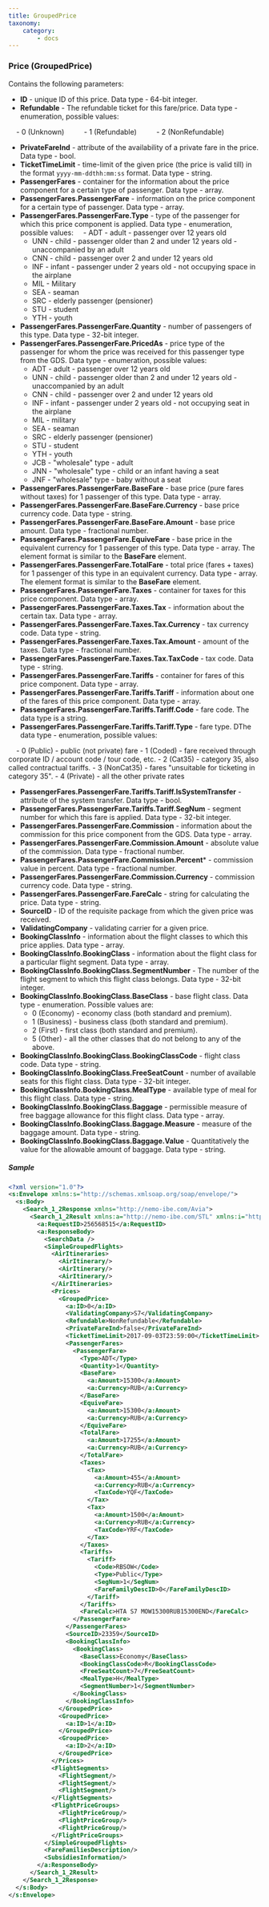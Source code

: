 ```yaml
---
title: GroupedPrice
taxonomy:
    category:
        - docs
---
```


### Price (GroupedPrice)

Contains the following parameters:

-   **ID** - unique ID of this price. Data type - 64-bit integer.
-   **Refundable** - The refundable ticket for this fare/price. Data type - enumeration, possible values:

    - 0 (Unknown)
    
    - 1 (Refundable)
    
    - 2 (NonRefundable)
-   **PrivateFareInd** - attribute of the availability of a private fare in the price. Data type - bool.
-   **TicketTimeLimit** - time-limit of the given price (the price is valid till) in the format <code>yyyy-mm-ddthh:mm:ss</code> format. Data type - string.
-   **PassengerFares** - container for the information about the price component for a certain type of passenger. Data type - array.
-   **PassengerFares.PassengerFare** - information on the price component for a certain type of passenger. Data type - array.
-   **PassengerFares.PassengerFare.Type** - type of the passenger for which this price component is applied. Data type - enumeration, possible values:
    - ADT - adult - passenger over 12 years old
	- UNN - child - passenger older than 2 and under 12 years old - unaccompanied by an adult
	- CNN - child - passenger over 2 and under 12 years old
	- INF - infant - passenger under 2 years old - not occupying space in the airplane
	- MIL - Military
	- SEA - seaman
	- SRC - elderly passenger (pensioner)
	- STU - student
	- YTH - youth
-   **PassengerFares.PassengerFare.Quantity** - number of passengers of this type. Data type - 32-bit integer.
-   **PassengerFares.PassengerFare.PricedAs** - price type of the passenger for whom the price was received for this passenger type from the GDS. Data type - enumeration, possible values:
	- ADT - adult - passenger over 12 years old
	- UNN - child - passenger older than 2 and under 12 years old - unaccompanied by an adult
	- CNN - child - passenger over 2 and under 12 years old
	- INF - infant - passenger under 2 years old - not occupying seat in the airplane
	- MIL - military
	- SEA - seaman
	- SRC - elderly passenger (pensioner)
	- STU - student
	- YTH - youth
	- JCB - "wholesale" type - adult
	- JNN - "wholesale" type - child or an infant having a seat
	- JNF - "wholesale" type - baby without a seat
-   **PassengerFares.PassengerFare.BaseFare** - base price (pure fares without taxes) for 1 passenger of this type. Data type - array.
-   **PassengerFares.PassengerFare.BaseFare.Currency** - base price currency code. Data type - string.
-   **PassengerFares.PassengerFare.BaseFare.Amount** - base price amount. Data type - fractional number.
-   **PassengerFares.PassengerFare.EquiveFare** - base price in the equivalent currency for 1 passenger of this type. Data type - array. The element format is similar to the **BaseFare** element.
-   **PassengerFares.PassengerFare.TotalFare** - total price (fares + taxes) for 1 passenger of this type in an equivalent currency. Data type - array. The element format is similar to the **BaseFare** element.
-   **PassengerFares.PassengerFare.Taxes** - container for taxes for this price component. Data type - array.
-   **PassengerFares.PassengerFare.Taxes.Tax** - information about the certain tax. Data type - array.
-   **PassengerFares.PassengerFare.Taxes.Tax.Currency** - tax currency code. Data type - string.
-   **PassengerFares.PassengerFare.Taxes.Tax.Amount** - amount of the taxes. Data type - fractional number.
-   **PassengerFares.PassengerFare.Taxes.Tax.TaxCode** - tax code. Data type - string.
-   **PassengerFares.PassengerFare.Tariffs** - container for fares of this price component. Data type - array.
-   **PassengerFares.PassengerFare.Tariffs.Tariff** - information about one of the fares of this price component. Data type - array.
-   **PassengerFares.PassengerFare.Tariffs.Tariff.Code** - fare code. The data type is a string.
-   **PassengerFares.PassengerFare.Tariffs.Tariff.Type** - fare type. DThe data type - enumeration, possible values:

    - 0 (Public) - public (not private) fare
	- 1 (Coded) - fare received through corporate ID / account code / tour code, etc.
	- 2 (Cat35) - category 35, also called contractual tariffs.
	- 3 (NonCat35) - fares "unsuitable for ticketing in category 35". 
	- 4 (Private) - all the other private rates
-  **PassengerFares.PassengerFare.Tariffs.Tariff.IsSystemTransfer** - attribute of the system transfer. Data type - bool.
-   **PassengerFares.PassengerFare.Tariffs.Tariff.SegNum** - segment number for which this fare is applied. Data type - 32-bit integer.
-   **PassengerFares.PassengerFare.Commission** - information about the commission for this price component from the GDS. Data type - array.
- **PassengerFares.PassengerFare.Commission.Amount** - absolute value of the commission. Data type - fractional number.
- **PassengerFares.PassengerFare.Commission.Percent*** - commission value in percent. Data type - fractional number.
-   **PassengerFares.PassengerFare.Commission.Currency** - commission currency code. Data type - string.
-   **PassengerFares.PassengerFare.FareCalc** - string for calculating the price. Data type - string.
-   **SourceID** - ID of the requisite package from which the given price was received.
-   **ValidatingCompany** - validating carrier for a given price.
-   **BookingClassInfo** - information about the flight classes to which this price applies. Data type - array.
-   **BookingClassInfo.BookingClass** - information about the flight class for a particular flight segment. Data type - array.
-   **BookingClassInfo.BookingClass.SegmentNumber** - The number of the flight segment to which this flight class belongs. Data type - 32-bit integer.
-   **BookingClassInfo.BookingClass.BaseClass** - base flight class. Data type - enumeration. Possible values are:
	- 0 (Economy) - economy class (both standard and premium).
	- 1 (Business) - business class (both standard and premium).
	- 2 (First) - first class (both standard and premium).
	- 5 (Other) - all the other classes that do not belong to any of the above.
-   **BookingClassInfo.BookingClass.BookingClassCode** - flight class code. Data type - string.
-   **BookingClassInfo.BookingClass.FreeSeatCount** - number of available seats for this flight class. Data type - 32-bit integer.
-   **BookingClassInfo.BookingClass.MealType** - available type of meal for this flight class. Data type - string.
-   **BookingClassInfo.BookingClass.Baggage** - permissible measure of free baggage allowance for this flight class. Data type - array.
-   **BookingClassInfo.BookingClass.Baggage.Measure** - measure of the baggage amount. Data type - string.
-   **BookingClassInfo.BookingClass.Baggage.Value** - Quantitatively the value for the allowable amount of baggage. Data type - string.

##### Sample

```xml
<?xml version="1.0"?>
<s:Envelope xmlns:s="http://schemas.xmlsoap.org/soap/envelope/">
  <s:Body>
    <Search_1_2Response xmlns="http://nemo-ibe.com/Avia">
      <Search_1_2Result xmlns:a="http://nemo-ibe.com/STL" xmlns:i="http://www.w3.org/2001/XMLSchema-instance">
        <a:RequestID>256568515</a:RequestID>
        <a:ResponseBody>
          <SearchData />
          <SimpleGroupedFlights>
            <AirItineraries>
              <AirItinerary/>
              <AirItinerary/>
              <AirItinerary/>
            </AirItineraries>
            <Prices>
              <GroupedPrice>
                <a:ID>0</a:ID>
                <ValidatingCompany>S7</ValidatingCompany>
                <Refundable>NonRefundable</Refundable>
                <PrivateFareInd>false</PrivateFareInd>
                <TicketTimeLimit>2017-09-03T23:59:00</TicketTimeLimit>
                <PassengerFares>
                  <PassengerFare>
                    <Type>ADT</Type>
                    <Quantity>1</Quantity>
                    <BaseFare>
                      <a:Amount>15300</a:Amount>
                      <a:Currency>RUB</a:Currency>
                    </BaseFare>
                    <EquiveFare>
                      <a:Amount>15300</a:Amount>
                      <a:Currency>RUB</a:Currency>
                    </EquiveFare>
                    <TotalFare>
                      <a:Amount>17255</a:Amount>
                      <a:Currency>RUB</a:Currency>
                    </TotalFare>
                    <Taxes>
                      <Tax>
                        <a:Amount>455</a:Amount>
                        <a:Currency>RUB</a:Currency>
                        <TaxCode>YQF</TaxCode>
                      </Tax>
                      <Tax>
                        <a:Amount>1500</a:Amount>
                        <a:Currency>RUB</a:Currency>
                        <TaxCode>YRF</TaxCode>
                      </Tax>
                    </Taxes>
                    <Tariffs>
                      <Tariff>
                        <Code>RBSOW</Code>
                        <Type>Public</Type>
                        <SegNum>1</SegNum>
                        <FareFamilyDescID>0</FareFamilyDescID>
                      </Tariff>
                    </Tariffs>
                    <FareCalc>HTA S7 MOW15300RUB15300END</FareCalc>
                  </PassengerFare>
                </PassengerFares>
                <SourceID>23359</SourceID>
                <BookingClassInfo>
                  <BookingClass>
                    <BaseClass>Economy</BaseClass>
                    <BookingClassCode>R</BookingClassCode>
                    <FreeSeatCount>7</FreeSeatCount>
                    <MealType>H</MealType>
                    <SegmentNumber>1</SegmentNumber>
                  </BookingClass>
                </BookingClassInfo>
              </GroupedPrice>
              <GroupedPrice>
                <a:ID>1</a:ID>
              </GroupedPrice>
              <GroupedPrice>
                <a:ID>2</a:ID>
              </GroupedPrice>
            </Prices>
            <FlightSegments>
              <FlightSegment/>
              <FlightSegment/>
              <FlightSegment/>
            </FlightSegments>
            <FlightPriceGroups>
              <FlightPriceGroup/>
              <FlightPriceGroup/>
              <FlightPriceGroup/>
            </FlightPriceGroups>
          </SimpleGroupedFlights>
          <FareFamiliesDescription/>
          <SubsidiesInformation/>
        </a:ResponseBody>
      </Search_1_2Result>
    </Search_1_2Response>
  </s:Body>
</s:Envelope>
```
